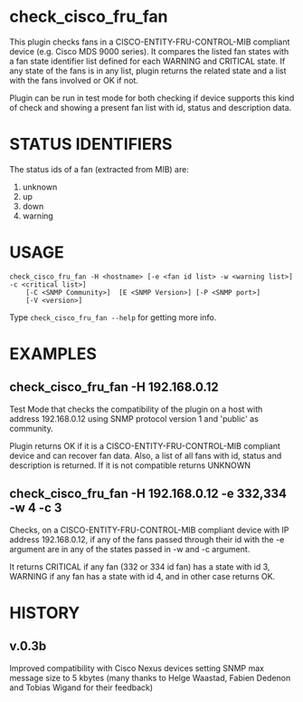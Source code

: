 # check_cisco_fru_fan

This plugin checks fans in a CISCO-ENTITY-FRU-CONTROL-MIB compliant device (e.g. Cisco MDS 9000 series). It compares the listed fan states with a fan state identifier list defined for each WARNING and CRITICAL state. If any state of the fans is in any list, plugin returns the related state and a list with the fans involved or OK if not.

Plugin can be run in test mode for both checking if device supports this kind of check and showing a present fan list with id, status and description data.

# STATUS IDENTIFIERS

The status ids of a fan (extracted from MIB) are:

1. unknown
2. up
3. down
4. warning


# USAGE

    check_cisco_fru_fan -H <hostname> [-e <fan id list> -w <warning list>] -c <critical list>]
        [-C <SNMP Community>]  [E <SNMP Version>] [-P <SNMP port>]
        [-V <version>]

Type `check_cisco_fru_fan --help` for getting more info.

# EXAMPLES

## check_cisco_fru_fan -H 192.168.0.12

Test Mode that checks the compatibility of the plugin on a host with address 192.168.0.12 using SNMP protocol version 1 and 'public' as community.

Plugin returns OK if it is a CISCO-ENTITY-FRU-CONTROL-MIB compliant device and can recover fan data. Also, a list of all fans with id, status and description is returned. If it is not compatible returns UNKNOWN

## check_cisco_fru_fan -H 192.168.0.12 -e 332,334 -w 4 -c 3

Checks, on a CISCO-ENTITY-FRU-CONTROL-MIB compliant device with IP address  192.168.0.12, if any of the fans passed through their id with the -e argument are in any of the states passed in -w and -c argument.

It returns CRITICAL if any fan (332 or 334 id fan) has a state with id 3, WARNING if any fan has a state with id 4, and in other case returns OK.


# HISTORY

## v.0.3b
Improved compatibility with Cisco Nexus devices setting SNMP max message size to 5 kbytes (many thanks to Helge Waastad, Fabien Dedenon and Tobias Wigand for their feedback)
